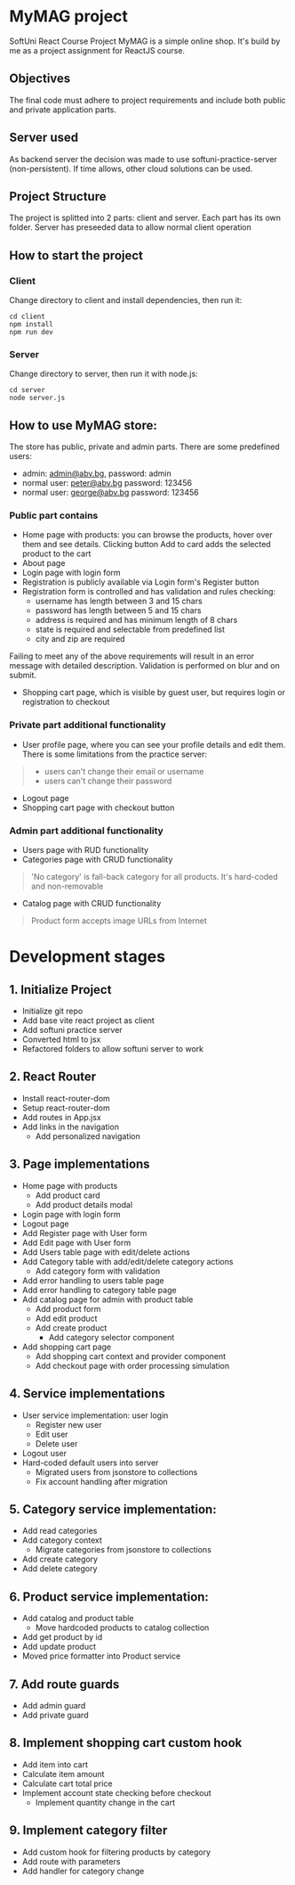 # MyMAG project 
SoftUni React Course Project
MyMAG is a simple online shop. It's build by me as a project assignment for ReactJS course.

## Objectives

The final code must adhere to project requirements and include both public and private application parts.

## Server used

As backend server the decision was made to use softuni-practice-server (non-persistent). If time allows, other cloud solutions can be used.

## Project Structure
The project is splitted into 2 parts: client and server. Each part has its own folder. Server has preseeded data to allow normal client operation

## How to start the project
### Client
Change directory to client and install dependencies, then run it:
```
cd client
npm install
npm run dev
```
### Server
Change directory to server, then run it with node.js:
```
cd server
node server.js
```

## How to use MyMAG store:
The store has public, private and admin parts. There are some predefined users:
- admin: admin@abv.bg, password: admin
- normal user: peter@abv.bg password: 123456
- normal user: george@abv.bg password: 123456

### Public part contains
- Home page with products: you can browse the products, hover over them and see details. Clicking button Add to card adds the selected product to the cart
- About page
- Login page with login form 
- Registration is publicly available via Login form's Register button
- Registration form is controlled and has validation and rules checking: 
    - username has length between 3 and 15 chars
    - password has length between 5 and 15 chars
    - address is required and has minimum length of 8 chars
    - state is required and selectable from predefined list
    - city and zip are required

Failing to meet any of the above requirements will result in an error message with detailed description. Validation is performed on blur and on submit.
    
- Shopping cart page, which is visible by guest user, but requires login or registration to checkout

### Private part additional functionality
- User profile page, where you can see your profile details and edit them. There is some limitations from the practice server:
> - users can't change their email or username
> - users can't change their password
- Logout page
- Shopping cart page with checkout button

### Admin part additional functionality
- Users page with RUD functionality
- Categories page with CRUD functionality
> 'No category' is fall-back category for all products. It's hard-coded and non-removable

- Catalog page with CRUD functionality
> Product form accepts image URLs from Internet
    
# Development stages
## 1. Initialize Project
- Initialize git repo
- Add base vite react project as client
- Add softuni practice server
- Converted html to jsx
- Refactored folders to allow softuni server to work
## 2. React Router
- Install react-router-dom
- Setup react-router-dom
- Add routes in App.jsx
- Add links in the navigation
    - Add personalized navigation
## 3. Page implementations
- Home page with products
    - Add product card
    - Add product details modal
- Login page with login form
- Logout page
- Add Register page with User form
- Add Edit page with User form
- Add Users table page with edit/delete actions
- Add Category table with add/edit/delete category actions
    - Add category form with validation
- Add error handling to users table page
- Add error handling to category table page
- Add catalog page for admin with product table
    - Add product form
    - Add edit product
    - Add create product
        - Add category selector component
- Add shopping cart page
    - Add shopping cart context and provider component
    - Add checkout page with order processing simulation
## 4. Service implementations
- User service implementation: user login
    - Register new user
    - Edit user
    - Delete user
- Logout user
- Hard-coded default users into server
    - Migrated users from jsonstore to collections
    - Fix account handling after migration
## 5. Category service implementation:
- Add read categories
- Add category context
    - Migrate categories from jsonstore to collections
- Add create category
- Add delete category
## 6. Product service implementation:
- Add catalog and product table 
    - Move hardcoded products to catalog collection
- Add get product by id
- Add update product
- Moved price formatter into Product service
## 7. Add route guards
- Add admin guard
- Add private guard
## 8. Implement shopping cart custom hook
- Add item into cart
- Calculate item amount
- Calculate cart total price
- Implement account state checking before checkout
    - Implement quantity change in the cart
## 9. Implement category filter
- Add custom hook for filtering products by category
- Add route with parameters
- Add handler for category change